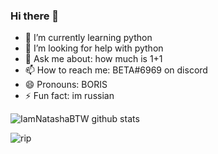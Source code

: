 ### Hi there 👋


- 🌱 I’m currently learning python
- 🤔 I’m looking for help with python
- 💬 Ask me about: how much is 1+1
- 📫 How to reach me: BETA#6969 on discord
- 😄 Pronouns: BORIS 
- ⚡ Fun fact: im russian


![IamNatashaBTW github stats](https://github-readme-stats.vercel.app/api?username=IamNatashaBTW&show_icons=true&theme=dark)

![rip](https://www.google.com/url?sa=i&url=https%3A%2F%2Ftwitter.com%2Fteacherbaldi&psig=AOvVaw3Fv_vDPONJvDBws8qTURPd&ust=1630950106024000&source=images&cd=vfe&ved=0CAsQjRxqFwoTCKiAxt-w6PICFQAAAAAdAAAAABAN)
